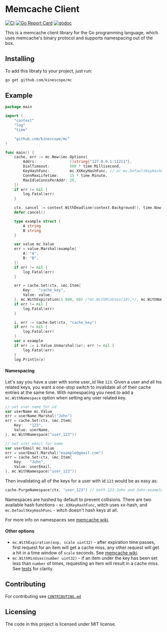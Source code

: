 # Memcache Client

[![CI](https://github.com/kinescope/mc/workflows/run-tests/badge.svg)]()
[![Go Report Card](https://goreportcard.com/badge/github.com/kinescope/mc)](https://goreportcard.com/report/github.com/kinescope/mc)
[![godoc](https://img.shields.io/badge/docs-GoDoc-green.svg)](https://godoc.org/github.com/kinescope/mc)

This is a memcache client library for the Go programming language, which uses memcache's binary protocol and supports namespacing out of the box.

## Installing
To add this libraty to your project, just run:
```bash
go get github.com/kinescope/mc
```

## Example
```go
package main

import (
	"context"
	"log"
	"time"

	"github.com/kinescope/mc"
)

func main() {
	cache, err := mc.New(&mc.Options{
		Addrs:               []string{"127.0.0.1:11211"},
		DialTimeout:         500 * time.Millisecond,
		KeyHashFunc:         mc.XXKeyHashFunc, // or mc.DefaultKeyHashFunc. Hash function to use for namespaces
		ConnMaxLifetime:     15 * time.Minute,
		MaxIdleConnsPerAddr: 20,
	})
	if err != nil {
		log.Fatal(err)
	}

	ctx, cancel := context.WithDeadline(context.Background(), time.Now().Add(time.Second))
	defer cancel()

	type example struct {
		A string
		B string
	}

	var value mc.Value
	err = value.Marshal(example{
		A: "A",
		B: "B",
	})
	if err != nil {
		log.Fatal(err)
	}

	err = cache.Set(ctx, &mc.Item{
		Key:   "cache_key",
		Value: value,
	}, mc.WithExpiration(1_800, 60) /*mc.WithMinUses(10),*/, mc.WithNamespace("my_namespace"))
	if err != nil {
		log.Fatal(err)
	}

	i, err := cache.Get(ctx, "cache_key")
	if err != nil {
		log.Fatal(err)
	}
	var v example
	if err := i.Value.Unmarshal(&v); err != nil {
		log.Fatal(err)
	}
	log.Println(v)
```
#### Namespacing
Let's say you have a user with some user_id like `123`. Given a user and all his related keys, you want a one-stop switch to invalidate all of their cache entries at the same time.
With namespacing you need to add a `mc.WithNamespace` option when setting any user related key.
```go
// set user name for id
var userName mc.Value
err = userName.Marshal("John")
err = cache.Set(ctx, &mc.Item{
	Key:   "123",
	Value: userName,
}, mc.WithNamespace("user_123"))

// set user email for name
var userEmail mc.Value
err = userEmail.Marshal("example@gmail.com")
err = cache.Set(ctx, &mc.Item{
	Key:   "John",
	Value: userEmail,
}, mc.WithNamespace("user_123"))
```
Then invalidating all of the keys for a user with id `123` would be as easy as:
```go
cache.PurgeNamespace(ctx, "user_123") // both 123:John and John:example@gmail.com entries will be deleted
```
Namespaces are hashed by default to prevent collisions. There are two available hash functions - `mc.XXKeyHashFunc`, witch uses xx-hash, and `mc.DefaultKeyHashFunc` - witch doesn't hash keys at all.

For more info on namespaces see [memcache wiki](https://github.com/memcached/memcached/wiki/ProgrammingTricks#namespacing).

#### Other options
- `mc.WithExpiration(exp, scale uint32)` -  after expiration time passes, first request for an item will get a cache miss, any other request will get a hit in a time window of `scale` seconds. See [memcache wiki](https://github.com/memcached/memcached/wiki/ProgrammingTricks#scaling-expiration).
- `mc.WithMinUses(number uint32)` - if an item under the key has been set less than `number` of times, requesting an item will result in a cache miss. See [tests](https://github.com/kinescope/mc/blob/main/client_extend_test.go) for clarity.

## Contributing

For contributing see [`CONTRIBUTING.md`](https://github.com/kinescope/mc/blob/main/CONTRIBUTING.md)

## Licensing
The code in this project is licensed under MIT license.
